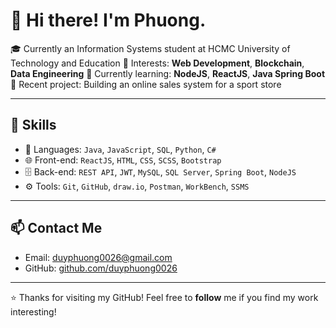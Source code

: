 # 👋 Hi there! I'm Phuong.

🎓 Currently an Information Systems student at HCMC University of Technology and Education
🔭 Interests: **Web Development**, **Blockchain**, **Data Engineering**
🌱 Currently learning: **NodeJS**, **ReactJS**, **Java Spring Boot**
💼 Recent project: Building an online sales system for a sport store

---

## 🔧 Skills

- 🧠 Languages: `Java`, `JavaScript`, `SQL`, `Python`, `C#`
- 🌐 Front-end: `ReactJS`, `HTML`, `CSS`, `SCSS`, `Bootstrap`
- 🗄️ Back-end: `REST API`, `JWT`, `MySQL`, `SQL Server`, `Spring Boot`, `NodeJS`
- ⚙️ Tools: `Git`, `GitHub`, `draw.io`, `Postman`, `WorkBench`, `SSMS`

---

## 📫 Contact Me

- Email: duyphuong0026@gmail.com
- GitHub: [github.com/duyphuong0026](https://github.com/duyphuong0026)

---

⭐ Thanks for visiting my GitHub! Feel free to **follow** me if you find my work interesting!
